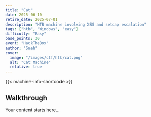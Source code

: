 ```yaml
---
title: "Cat"
date: 2025-06-10
retire_date: 2025-07-01
description: "HTB machine involving XSS and setcap escalation"
tags: ["htb", "Windows", "easy"]
difficulty: "Easy"
base_points: 30
event: "HackTheBox"
author: "Sneh"
cover:
  image: "/images/ctf/htb/cat.png"
  alt: "Cat Machine"
  relative: true
---
```



{{< machine-info-shortcode >}}


## Walkthrough

Your content starts here...
